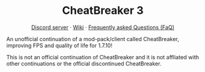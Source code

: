 <h1 align="center">CheatBreaker 3</h1>

<p align="center">
  <a href="https://discord.gg/pv8fmwersm">Discord server</a>
  ·
  <a href="https://github.com/NeturnProjects/Cheatbreaker-3.0.wiki.git">Wiki</a>
  ·
  <a href="https://github.com/NeturnProjects/CheatBreaker/wiki/Frequently-Asked-Questions">Frequently asked Questions (FaQ)</a>
</p>

An unofficial continuation of a mod-pack/client called CheatBreaker, improving FPS and quality of life for 1.7.10!

This is not an official continuation of CheatBreaker and it is not affliated with other continuations or the official discontinued CheatBreaker.
